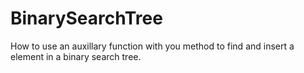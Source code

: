 # BinarySearchTree
How to use an auxillary function with you method to find and insert a element in a binary search tree.
